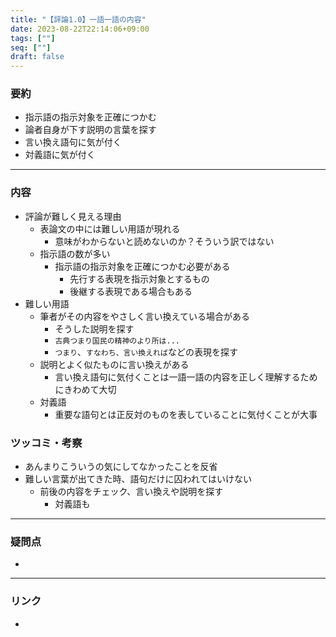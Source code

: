 ```yaml
---
title: "【評論1.0】一語一語の内容"
date: 2023-08-22T22:14:06+09:00
tags: [""]
seq: [""]
draft: false
---
```


### 要約
- 指示語の指示対象を正確につかむ
- 論者自身が下す説明の言葉を探す
- 言い換え語句に気が付く
- 対義語に気が付く
---
### 内容
- 評論が難しく見える理由
  - 表論文の中には難しい用語が現れる
    - 意味がわからないと読めないのか？そういう訳ではない
  - 指示語の数が多い
    - 指示語の指示対象を正確につかむ必要がある
      - 先行する表現を指示対象とするもの
      - 後継する表現である場合もある
- 難しい用語
  - 筆者がその内容をやさしく言い換えている場合がある
    - そうした説明を探す
    - `古典つまり国民の精神のより所は...`
    - `つまり`、`すなわち、言い換えれば`などの表現を探す
  - 説明とよく似たものに言い換えがある
    - 言い換え語句に気付くことは一語一語の内容を正しく理解するためにきわめて大切
  - 対義語
    - 重要な語句とは正反対のものを表していることに気付くことが大事
### ツッコミ・考察
- あんまりこういうの気にしてなかったことを反省
- 難しい言葉が出てきた時、語句だけに囚われてはいけない
  - 前後の内容をチェック、言い換えや説明を探す
    - 対義語も

---
### 疑問点
- 


---
### リンク
- 